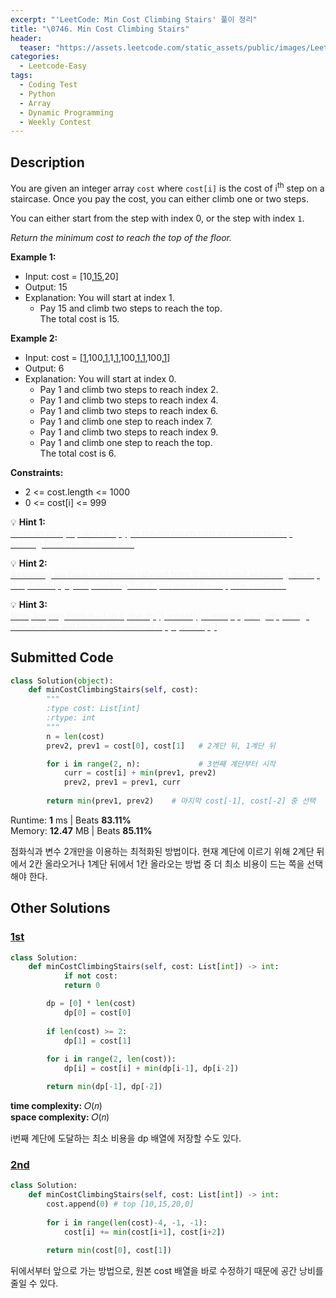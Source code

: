```yaml
---
excerpt: "'LeetCode: Min Cost Climbing Stairs' 풀이 정리"
title: "\0746. Min Cost Climbing Stairs"
header:
  teaser: "https://assets.leetcode.com/static_assets/public/images/LeetCode_Sharing.png"
categories:
  - Leetcode-Easy
tags:
  - Coding Test
  - Python
  - Array
  - Dynamic Programming
  - Weekly Contest
---
```


## <i class="fa-solid fa-file-lines"></i> Description

You are given an integer array `cost` where `cost[i]` is the cost of i<sup>th</sup> step on a staircase. Once you pay the cost, you can either climb one or two steps.

You can either start from the step with index 0, or the step with index `1`.

*Return the minimum cost to reach the top of the floor.*

**Example 1:**

- Input: cost = [10,<u>15</u>,20]
- Output: 15
- Explanation: You will start at index 1.
   - Pay 15 and climb two steps to reach the top.    
   The total cost is 15.

**Example 2:**

- Input: cost = [<u>1</u>,100,<u>1</u>,1,<u>1</u>,100,<u>1</u>,<u>1</u>,100,<u>1</u>]
- Output: 6
- Explanation: You will start at index 0.
   - Pay 1 and climb two steps to reach index 2.
   - Pay 1 and climb two steps to reach index 4.
   - Pay 1 and climb two steps to reach index 6.
   - Pay 1 and climb one step to reach index 7.
   - Pay 1 and climb two steps to reach index 9.
   - Pay 1 and climb one step to reach the top.     
   The total cost is 6.

**Constraints:**

- 2 <= cost.length <= 1000
- 0 <= cost[i] <= 999

💡 **Hint 1:**   
<u><span style="color:#F5F5F5">Build an array dp where dp[i] is the minimum cost to climb to the top starting from the ith staircase.</span></u>

💡 **Hint 2:**   
<u><span style="color:#F5F5F5">Assuming we have n staircase labeled from 0 to n - 1 and assuming the top is n, then dp[n] = 0, marking that if you are at the top, the cost is 0.</span></u>

💡 **Hint 3:**   
<u><span style="color:#F5F5F5">Now, looping from n - 1 to 0, the dp[i] = cost[i] + min(dp[i + 1], dp[i + 2]). The answer will be the minimum of dp[0] and dp[1]</span></u>

## <i class="fa-solid fa-cloud-arrow-up"></i> Submitted Code

```python
class Solution(object):
    def minCostClimbingStairs(self, cost):
        """
        :type cost: List[int]
        :rtype: int
        """
        n = len(cost)
        prev2, prev1 = cost[0], cost[1]   # 2계단 뒤, 1계단 뒤

        for i in range(2, n):             # 3번째 계단부터 시작
            curr = cost[i] + min(prev1, prev2)
            prev2, prev1 = prev1, curr
        
        return min(prev1, prev2)    # 마지막 cost[-1], cost[-2] 중 선택
```
<i class="fa-solid fa-clock"></i> Runtime: **1** ms \| Beats **83.11%**    
<i class="fa-solid fa-memory"></i> Memory: **12.47** MB \| Beats **85.11%**

점화식과 변수 2개만을 이용하는 최적화된 방법이다. 현재 계단에 이르기 위해 2계단 뒤에서 2칸 올라오거나 1계단 뒤에서 1칸 올라오는 방법 중 더 최소 비용이 드는 쪽을 선택해야 한다.

## <i class="fa-solid fa-flask"></i> Other Solutions

### <a href="https://leetcode.com/problems/min-cost-climbing-stairs/solutions/657490/python-solution-from-a-beginner-some-eas-qrz3/" target="_blank">1st</a>

```python
class Solution:
    def minCostClimbingStairs(self, cost: List[int]) -> int:
		    if not cost:
            return 0

        dp = [0] * len(cost)
		    dp[0] = cost[0]
		
        if len(cost) >= 2:
            dp[1] = cost[1]
        
        for i in range(2, len(cost)):
            dp[i] = cost[i] + min(dp[i-1], dp[i-2])

        return min(dp[-1], dp[-2])
```
<i class="fa-solid fa-clock"></i> **time complexity:** 𝑂(𝑛)    
<i class="fa-solid fa-memory"></i> **space complexity:** 𝑂(𝑛)           

i번째 계단에 도달하는 최소 비용을 dp 배열에 저장할 수도 있다.

### <a href="" target="_blank">2nd</a>

```python
class Solution:
    def minCostClimbingStairs(self, cost: List[int]) -> int:
        cost.append(0) # top [10,15,20,0]
        
        for i in range(len(cost)-4, -1, -1):
            cost[i] += min(cost[i+1], cost[i+2])
            
        return min(cost[0], cost[1])
```
뒤에서부터 앞으로 가는 방법으로, 원본 cost 배열을 바로 수정하기 때문에 공간 낭비를 줄일 수 있다.
